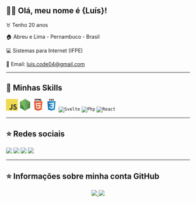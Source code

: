 ## 🏴‍☠️ Olá, meu nome é <strong>{Luís}!</strong>

♉ Tenho 20 anos

🏠 Abreu e Lima - Pernambuco - Brasil

💻 Sistemas para Internet (IFPE)

💬 Email: luis.code04@gmail.com

---

## 🚀 Minhas Skills

<code><img height="32" src="https://raw.githubusercontent.com/github/explore/80688e429a7d4ef2fca1e82350fe8e3517d3494d/topics/javascript/javascript.png" alt="Javascript"/></code>
<code><img height="32" src="https://raw.githubusercontent.com/github/explore/80688e429a7d4ef2fca1e82350fe8e3517d3494d/topics/nodejs/nodejs.png" alt="Nodejs"/></code>
<code><img height="32" src="https://raw.githubusercontent.com/github/explore/80688e429a7d4ef2fca1e82350fe8e3517d3494d/topics/html/html.png" alt="HTML5"/></code>
<code><img height="32" src="https://raw.githubusercontent.com/github/explore/80688e429a7d4ef2fca1e82350fe8e3517d3494d/topics/css/css.png" alt="CSS"/></code>
<code><img height="32" src="https://upload.wikimedia.org/wikipedia/commons/thumb/1/1b/Svelte_Logo.svg/498px-Svelte_Logo.svg.png" alt="Svelte"/></code>
<code><img height="32" src="https://banner2.cleanpng.com/20180519/zqq/kisspng-php-server-side-scripting-yii-web-application-scri-5b00d886698cb9.3580042815267820864324.jpg" alt="Php"/></code>
<code><img height="32" src="https://upload.wikimedia.org/wikipedia/commons/a/a7/React-icon.svg" alt="React"/></code>

---

## ⭐ Redes sociais

<div> 
  <a href="https://www.youtube.com/channel/UCl5YStM7unJwbqn8b_pSZKg" target="_blank"><img src="https://img.shields.io/badge/YouTube-FF0000?style=for-the-badge&logo=youtube&logoColor=white" target="_blank"></a>
  <a href="https://instagram.com/edu.luis04?igshid=NzZlODBkYWE4Ng==" target="_blank"><img src="https://img.shields.io/badge/-Instagram-%23E4405F?style=for-the-badge&logo=instagram&logoColor=white" target="_blank"></a>
  <a href = "luisemoliveira1000@gmail.com"><img src="https://img.shields.io/badge/-Gmail-%23333?style=for-the-badge&logo=gmail&logoColor=white" target="_blank"></a>
  <a href="https://www.linkedin.com/in/lu%C3%ADs-eduardo-magalh%C3%A3es-oliveira-1ba715274?utm_source=share&utm_campaign=share_via&utm_content=profile&utm_medium=android_app" target="_blank"><img src="https://img.shields.io/badge/-LinkedIn-%230077B5?style=for-the-badge&logo=linkedin&logoColor=white" target="_blank"></a> 
  </div>

---

## ⭐ Informações sobre minha conta GitHub


<div align="center">
  <a href="https://github.com/Louiis04">
  <img height="180em" src="https://github-readme-stats.vercel.app/api?username=Louiis04&show_icons=true&theme=dark&include_all_commits=true&count_private=true"/>
  <img height="180em" src="https://github-readme-stats.vercel.app/api/top-langs/?username=Louiis04&layout=compact&langs_count=7&theme=dark"/>
</div>
